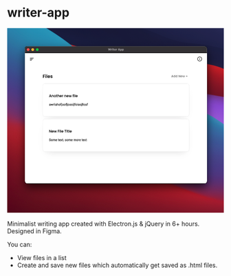 # writer-app
![writer app screenshot](img/screenshot.png)
 
Minimalist writing app created with Electron.js & jQuery in 6+ hours.
Designed in Figma.

You can:
- View files in a list
- Create and save new files which automatically get saved as .html files.
